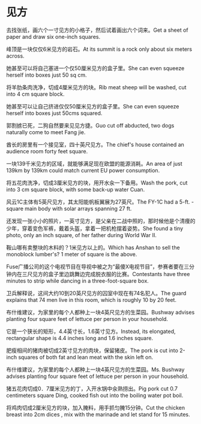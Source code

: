 # 见方

<p><span class="chinese">去找张纸，画六个一寸见方的小格子，然后试着画出六个词来。</span><span class="english">Get a sheet of paper and draw six one-inch squares.</span></p>

<p><span class="chinese">峰顶是一块仅仅6米见方的岩石。</span><span class="english">At its summit is a rock only about six meters across.</span></p>

<p><span class="chinese">她甚至可以将自己塞进一个仅50厘米见方的盒子里。</span><span class="english">She can even squeeze herself into boxes just 50 sq cm.</span></p>

<p><span class="chinese">将羊肋条肉洗净，切成4厘米见方的块。</span><span class="english">Rib meat sheep will be washed, cut into 4 cm square block.</span></p>

<p><span class="chinese">她甚至可以让自己挤进仅仅50厘米见方的盒子里。</span><span class="english">She can even squeeze herself into boxes just 50cms squared.</span></p>

<p><span class="chinese">郭割掳已死，二狗自然要来见见方捷。</span><span class="english">Guo cut off abducted, two dogs naturally come to meet Fang jie.</span></p>

<p><span class="chinese">酋长的房里有一个接见室，四十英尺见方。</span><span class="english">The chief's house contained an audience room forty feet square.</span></p>

<p><span class="chinese">一块139千米见方的区域，就能够满足现在欧盟的能源消耗。</span><span class="english">An area of just 139km by 139km could match current EU power consumption.</span></p>

<p><span class="chinese">将五花肉洗净，切成3厘米见方的块，用开水汆一下备用。</span><span class="english">Wash the pork, cut into 3 cm square block, with some back-up water Cuan.</span></p>

<p><span class="chinese">风云1C主体有5英尺见方，其太阳能帆板翼展为27英尺。</span><span class="english">The FY-1C had a 5-ft. -square main body with solar arrays spanning 27 ft.</span></p>

<p><span class="chinese">还发现一张小小的照片，一英寸见方，是父亲在二战中照的，那时候他是个清痩的少年，穿着变色军裤，戴着头盔，拿着一把机枪摆着姿势。</span><span class="english">She found a tiny photo, only an inch square, of her father during World War II.</span></p>

<p><span class="chinese">鞍山哪有卖整块的木料的？1米见方以上的。</span><span class="english">Which has Anshan to sell the monoblock lumber's? 1 meter of square is the above.</span></p>

<p><span class="chinese">Fuse广播公司的这个电视节目在导视中被之为“最傻X电视节目”，参赛者要在三分钟内在三尺见方的盒子里边跳舞边完成脱衣服的比赛。</span><span class="english">Contestants have three minutes to strip while dancing in a three-foot-square box.</span></p>

<p><span class="chinese">卫兵解释说，这间大约10到20英尺见方的囚室中现在有74名犯人。</span><span class="english">The guard explains that 74 men live in this room, which is roughly 10 by 20 feet.</span></p>

<p><span class="chinese">布什维建议，为家里的每个人都种上一块4英尺见方的生菜园。</span><span class="english">Bushway advises planting four square feet of lettuce per person in your household.</span></p>

<p><span class="chinese">它是一个狭长的矩形，4.4英寸长，1.6英寸见方。</span><span class="english">Instead, its elongated, rectangular shape is 4.4 inches long and 1.6 inches square.</span></p>

<p><span class="chinese">肥瘦相间的猪肉被切成2英寸见方的肉块，保留猪皮。</span><span class="english">The pork is cut into 2-inch squares of both fat and lean meat with the skin left on.</span></p>

<p><span class="chinese">布什维建议，为家里的每个人都种上一块4英尺见方的生菜园。</span><span class="english">Ms. Bushway advises planting four square feet of lettuce per person in your household.</span></p>

<p><span class="chinese">猪五花肉切成0．7厘米见方的丁，入开水锅中汆熟捞出。</span><span class="english">Pig pork cut 0.7 centimeters square Ding, cooked fish out into the boiling water pot boil.</span></p>

<p><span class="chinese">将鸡肉切成2厘米见方的块，加入腌料，用手抓匀腌15分钟。</span><span class="english">Cut the chicken breast into 2cm dices , mix with the marinade and let stand for 15 minutes.</span></p>

